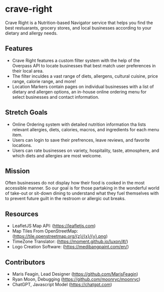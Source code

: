 # crave-right

Crave Right is a Nutrition-based Navigator service that helps you find the best restuarants, grocery stores, and local businesses according to your dietary and allergy needs.

## Features
- Crave Right features a custom filter system with the help of the Overpass API to locate businesses that best match user preferences in their local area.
- The filter inculdes a vast range of diets, allergens, cultural cuisine, price range, calorie range, and more!
- Location Markers contain pages on individual businesses with a list of dietary and allergen options, an in-house online ordering menu for select businesses and contact information.

## Stretch Goals
- Online Ordering system with detailed nutrition information tha lists relevant allergies, diets, calories, macros, and ingredients for each menu item.
- Users can login to save their prefrences, leave reviews, and favorite locations.
- Users can rate businesses on variety, hospitality, taste, atmosphere, and which diets and allergies are most welcome.

## Mission
Often businesses do not display how their food is cooked in the most accessible manner. So our goal is for those partaking in the wonderful world of take-out or sit-down dining to understand what they fuel themselves with to prevent future guilt in the restroom or allergic out breaks.

## Resources
- LeafletJS Map API: (https://leafletjs.com)
- Map Tiles From OpenStreetMap: (https://tile.openstreetmap.org/{z}/{x}/{y}.png)
- TimeZone Translator: (https://moment.github.io/luxon/#/)
- Logo Creation Software: (https://medibangpaint.com/en/)

## Contributors
- Maris Feagin, Lead Designer (https://github.com/MarisFeagin)
- Ryan Moon, Debugging (https://github.com/moonryc/moonryc)
- ChatGPT, Javascript Model (https://chatgpt.com)
